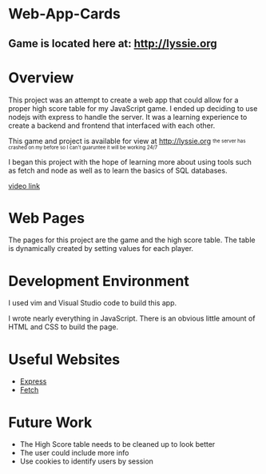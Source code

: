 # Web-App-Cards

## Game is located here at: http://lyssie.org

# Overview

This project was an attempt to create a web app that could allow for a proper high score table for my JavaScript game. I ended up deciding to use nodejs with express to handle the server. It was a learning experience to create a backend and frontend that interfaced with each other.

This game and project is available for view at http://lyssie.org
<sub><sup>the server has crashed on my before so I can't guaruntee it will be working 24/7</sup></sub>

I began this project with the hope of learning more about using tools such as fetch and node as well as to learn the basics of SQL databases.

<a href="youtube.com">video link<a>


# Web Pages

The pages for this project are the game and the high score table. The table is dynamically created by setting values for each player.

# Development Environment

I used vim and Visual Studio code to build this app.

I wrote nearly everything in JavaScript. There is an obvious little amount of HTML and CSS to build the page.

# Useful Websites

* [Express](https://expressjs.com/en/5x/api.html#express)
* [Fetch](https://developer.mozilla.org/en-US/docs/Web/API/Fetch_API)

# Future Work

* The High Score table needs to be cleaned up to look better
* The user could include more info
* Use cookies to identify users by session
